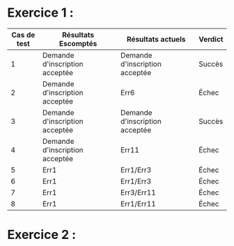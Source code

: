 # Exercice 1 :

| Cas de test | Résultats Escomptés            | Résultats actuels              | Verdict  |   
| ----------- | ------------------------------ | ------------------------------ | -------- |
| 1           | Demande d'inscription acceptée | Demande d'inscription acceptée | Succès   |
| 2           | Demande d'inscription acceptée | Err6                           | Échec    |
| 3           | Demande d'inscription acceptée | Demande d'inscription acceptée | Succès   |
| 4           | Demande d'inscription acceptée | Err11                          | Échec    |
| 5           | Err1                           | Err1/Err3                      | Échec    |
| 6           | Err1                           | Err1/Err3                      | Échec    |
| 7           | Err1                           | Err3/Err11                     | Échec    |
| 8           | Err1                           | Err1/Err11                     | Échec    |


# Exercice 2 :

